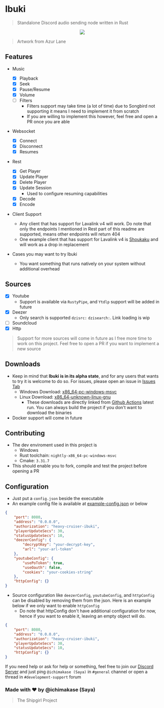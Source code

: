 # Ibuki

> Standalone Discord audio sending node written in Rust 

<p align="center">
    <img src="https://azurlane.netojuu.com/images/thumb/2/2d/IbukiCasual.png/587px-IbukiCasual.png"> 
</p>

> Artwork from Azur Lane

## Features

- Music
  - [x] Playback
  - [x] Seek
  - [x] Pause/Resume
  - [x] Volume
  - [ ] Filters 
    - Filters support may take time (a lot of time) due to Songbird not supporting it means I need to implement it from scratch
    - If you are willing to implement this however, feel free and open a PR once you are able
- Websocket
  - [x] Connect
  - [x] Disconnect
  - [x] Resumes
- Rest
  - [x] Get Player
  - [x] Update Player
  - [x] Delete Player
  - [x] Update Session
    - Used to configure resuming capabilities
  - [x] Decode
  - [x] Encode
- Client Support
  - Any client that has support for Lavalink v4 will work. Do note that only the endpoints I mentioned in Rest part of this readme are supported, means other endpoints will return 404
  - One example client that has support for Lavalink v4 is [Shoukaku](https://github.com/shipgirlproject/Shoukaku) and will work as a drop in replacement

- Cases you may want to try Ibuki
  - You want something that runs natively on your system without additional overhead

## Sources

- [x] Youtube
  - Support is available via `RustyPipe`, and `Ytdlp` support will be added in future
- [x] Deezer
  - Only search is supported `dzisrc:` `dzisearch:`. Link loading is wip
- [ ] Soundcloud
- [x] Http

> Support for more sources will come in future as I free more time to work on this project. Feel free to open a PR if you want to implement a new source
  
## Downloads

- Keep in mind that **Ibuki is in its alpha state**, and for any users that wants to try it is welcome to do so. For issues, please open an issue in [Issues Tab](https://github.com/Deivu/Ibuki/issues)
  - Windows Download: [x86_64-pc-windows-msvc](https://github.com/Deivu/Ibuki/actions/runs/15319029072/artifacts/3218981086)
  - Linux Download: [x86_64-unknown-linux-gnu](https://github.com/Deivu/Ibuki/actions/runs/15319029072/artifacts/3218967010)
    - These downloads are directly linked from [Github Actions](https://github.com/Deivu/Ibuki/actions) latest run. You can always build the project if you don't want to download the binaries
- Docker support will come in future

## Contributing
- The dev enviroment used in this project is
  - Windows
  - Rust toolchain: `nightly-x86_64-pc-windows-msvc`
  - Cmake: `3.31.7`
- This should enable you to fork, compile and test the project before opening a PR

## Configuration

- Just put a `config.json` beside the executable
- An example config file is available at [example-config.json](https://github.com/Deivu/Ibuki/blob/master/example-config.json) or below

```json
{
    "port": 8080,
    "address": "0.0.0.0",
    "authorization": "heavy-cruiser-ibuki",
    "playerUpdateSecs": 30,
    "statusUpdateSecs": 10,
    "deezerConfig": {
        "decryptKey": "your-decrypt-key",
        "arl": "your-arl-token"
    },
    "youtubeConfig": {
        "usePoToken": true,
        "useOauth": false,
        "cookies": "your-cookies-string"
    },
    "httpConfig": {}
}
```

- Source configuration like `deezerConfig`, `youtubeConfig`, and `httpConfig` can be disabled by removing them from the json. Here is an example below if we only want to enable `httpConfig`
  - Do note that httpConfig don't have additional configuration for now, hence if you want to enable it, leaving an empty object will do.

```json
{
    "port": 8080,
    "address": "0.0.0.0",
    "authorization": "heavy-cruiser-ibuki",
    "playerUpdateSecs": 30,
    "statusUpdateSecs": 10,
    "httpConfig": {}
}
```

If you need help or ask for help or something, feel free to join our [Discord Server](https://discord.gg/FVqbtGu) and just ping `@ichimakase (Saya)` in `#general` channel or open a thread in `#development-support` forum


### Made with ❤ by @ichimakase (Saya)

> The Shipgirl Project